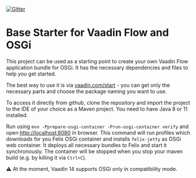 [![Gitter](https://badges.gitter.im/Join%20Chat.svg)](https://gitter.im/vaadin-flow/Lobby#?utm_source=badge&utm_medium=badge&utm_campaign=pr-badge)

# Base Starter for Vaadin Flow and OSGi

This project can be used as a starting point to create your own Vaadin Flow application bundle for OSGi.
It has the necessary dependencies and files to help you get started.

The best way to use it is via [vaadin.com/start](https://vaadin.com/start) - you can get only the necessary parts and choose the package naming you want to use.

To access it directly from github, clone the repository and import the project to the IDE of your choice as a Maven project. You need to have Java 8 or 11 installed.

Run using `mvn -Pprepare-osgi-container -Prun-osgi-container verify` and open [http://localhost:8080](http://localhost:8080) in browser.
This command will run profiles which downloads for you Felix OSGi container and installs `felix-jetty` 
as OSGi web container. It deploys all necessary bundles to Felix and start it synchronously.
The container will be stopped  when you stop your maven build (e.g. by killing it via `Ctrl+C`).

:warning:
At the moment, Vaadin 14 supports OSGi only in compatibility mode. 
